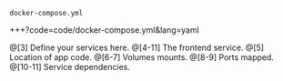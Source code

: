 <span class="docker-blue">`docker-compose.yml`</span>

+++?code=code/docker-compose.yml&lang=yaml

@[3] Define your services here.
@[4-11] The frontend service.
@[5] Location of app code.
@[6-7] Volumes mounts.
@[8-9] Ports mapped.
@[10-11] Service dependencies.